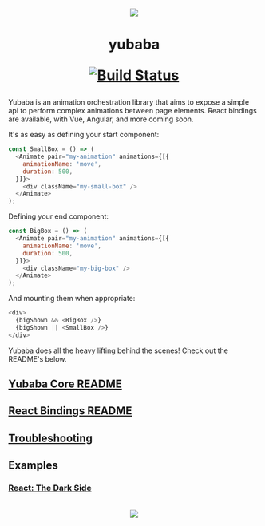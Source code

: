 <p align="center">
  <br />
  <img src="https://github.com/madou/yubaba/blob/master/icon.png?raw=true" style="margin:0 auto" />
</p>

<h1 align="center">
  yubaba

  <a href="https://travis-ci.org/madou/yubaba"><img alt="Build Status" src="https://travis-ci.org/madou/yubaba.svg?branch=master"></a>
</h1>

Yubaba is an animation orchestration library that aims to expose a simple api to perform complex animations between page elements. React bindings are available, with Vue, Angular, and more coming soon.

It's as easy as defining your start component:

```javascript
const SmallBox = () => (
  <Animate pair="my-animation" animations={[{
    animationName: 'move',
    duration: 500,
  }]}>
    <div className="my-small-box" />
  </Animate>
);
```

Defining your end component:

```javascript
const BigBox = () => (
  <Animate pair="my-animation" animations={[{
    animationName: 'move',
    duration: 500,
  }]}>
    <div className="my-big-box" />
  </Animate>
);
```

And mounting them when appropriate:

```javascript
<div>
  {bigShown && <BigBox />}
  {bigShown || <SmallBox />}
</div>
```

Yubaba does all the heavy lifting behind the scenes! Check out the README's below.

## [Yubaba Core README](https://github.com/madou/yubaba/blob/master/packages/core/README.md)

## [React Bindings README](https://github.com/madou/yubaba/blob/master/packages/react/README.md)

## [Troubleshooting](https://github.com/madou/yubaba/blob/master/TROUBLESHOOTING.md)

## Examples

### [React: The Dark Side](https://github.com/madou/yubaba/tree/master/packages/react/test/examples/dark-side/)

<p align="center">
  <br />
  <a href="https://madou.github.io/yubaba/"><img src="https://github.com/madou/yubaba/blob/master/packages/react/test/examples/dark-side/example.gif?raw=true" style="margin:0 auto" /></a>
</p>
